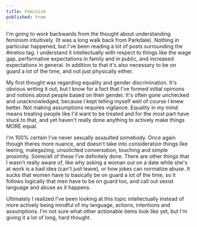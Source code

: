 ```yaml
---
title: Feminism
published: true
---
```


I'm going to work backwards from the thought about understanding feminism intuitively. (It was a long walk back from Parkdale).
Nothing in particular happened, but I've been reading a lot of posts surrounding the #metoo tag.
I understand it intellectually with respect to things like the wage gap, performative expectations in family and in public, and increased expectations in general. In addition to that it's also necessary to be on guard a lot of the time, and not just physically either.

My first thought was regarding equality and gender discrimination. It's obvious writing it out, but I know for
a fact that I've formed initial opinions and notions about people based on their gender. It's often gone unchecked and
unacknowledged, because I kept telling myself well of course I knew better. Not making assumptions requires vigilance. Equality in my mind means treating people like I'd want to be treated and for the most part have stuck to that, and yet haven't really done anything to actively make things MORE equal. 

I'm 100% certain I've never sexually assaulted somebody. Once again though theres more nuance, and doesn't take into consideration things like leering, malegazing, unsolicited conversation, touching and simple proximity. Some/all of these I've definitely done. There are other things that I wasn't really aware of, like why asking a woman out on a date while she's at work is a bad idea (can't just leave), or how jokes can normalize abuse. It sucks that women have to basically be on guard a lot of
the time, so it follows logically that men have to be on guard too, and call out sexist language and abuse as it happens.

Ultimately I realized I've been looking at this topic intellectually instead of more actively being mindful of my language, actions, intentions and assumptions. I'm not sure what other actionable items look like yet, but I'm giving it a lot of long, hard thought.
